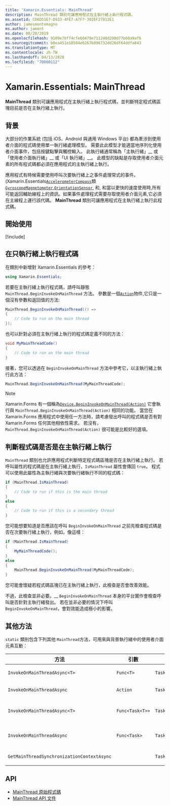 ```yaml
---
title: 'Xamarin.Essentials: MainThread'
description: MainThread 類別可讓應用程式在主執行緒上執行程式碼。
ms.assetid: CD6D51E7-D933-4FE7-A7F7-392EF27812E1
author: jamesmontemagno
ms.author: jamont
ms.date: 08/20/2019
ms.openlocfilehash: 9109e7bff4cfe60479e711240d290d77b60a9af6
ms.sourcegitcommit: b0ea451e18504e6267b896732dd26df64ddfa843
ms.translationtype: MT
ms.contentlocale: zh-TW
ms.lasthandoff: 04/13/2020
ms.locfileid: "70060112"
---
```

# <a name="xamarinessentials-mainthread"></a>Xamarin.Essentials: MainThread

**MainThread** 類別可讓應用程式在主執行緒上執行程式碼，並判斷特定程式碼區塊目前是否在主執行緒上執行。

## <a name="background"></a>背景

大部分的作業系統 (包括 iOS、Android 與通用 Windows 平台) 都為牽涉到使用者介面的程式碼使用單一執行緒處理模型。 需要此此模型才能適當地序列化使用者介面事件，包括按鍵點擊與觸控輸入。 此執行緒通常稱為「主執行緒」__ 或「使用者介面執行緒」__ 或「UI 執行緒」__。 此模型的缺點是存取使用者介面元素的所有程式碼都必須在應用程式的主執行緒上執行。 

應用程式有時候需要使用呼叫次要執行緒上之事件處理常式的事件。 (Xamarin.Essentials[`Accelerometer`](accelerometer.md)[`Compass`](compass.md)類[`Gyroscope`](gyroscope.md)[`Magnetometer`](magnetometer.md),[`OrientationSensor`](orientation-sensor.md), 和, 和當以更快的速度使用時,所有可能返回輔助線程上的資訊。如果事件處理程式需要存取使用者介面元素,它必須在主線程上運行該代碼。 **MainThread** 類別可讓應用程式在主執行緒上執行此程式碼。

## <a name="get-started"></a>開始使用

[!include[](~/essentials/includes/get-started.md)]

## <a name="running-code-on-the-main-thread"></a>在只執行緒上執行程式碼

在類別中新增對 Xamarin.Essentials 的參考：

```csharp
using Xamarin.Essentials;
```

若要在主執行緒上執行程式碼，請呼叫靜態 `MainThread.BeginInvokeOnMainThread` 方法。 參數是一個[`Action`](xref:System.Action)物件,它只是一個沒有參數和返回值的方法:

```csharp
MainThread.BeginInvokeOnMainThread(() =>
{
    // Code to run on the main thread
});
```

也可以針對必須在主執行緒上執行的程式碼定義不同的方法：

```csharp
void MyMainThreadCode()
{
    // Code to run on the main thread
}
```

接著，您可以透過在 `BeginInvokeOnMainThread` 方法中參考它，以主執行緒上執行此方法：

```csharp
MainThread.BeginInvokeOnMainThread(MyMainThreadCode);
```

> [!NOTE]
> Xamarin.Forms 有一個稱為[`Device.BeginInvokeOnMainThread(Action)`](https://docs.microsoft.com/dotnet/api/xamarin.forms.device.begininvokeonmainthread)
> 它會執行與 `MainThread.BeginInvokeOnMainThread(Action)` 相同的功能。 當您在 Xamarin.Forms 應用程式中使用任一方法時，請考慮發出呼叫的程式碼是否有對 Xamarin.Forms 任何其他相依性需求。 若沒有，`MainThread.BeginInvokeOnMainThread(Action)` 很可能是比較好的選項。

## <a name="determining-if-code-is-running-on-the-main-thread"></a>判斷程式碼是否是在主執行緒上執行

`MainThread` 類別也允許應用程式判斷特定程式碼區塊是否在主執行緒上執行。 若呼叫屬性的程式碼是在主執行緒上執行，`IsMainThread` 屬性會傳回 `true`。 程式可以使用此屬性為主執行緒與次要執行緒執行不同的程式碼：

```csharp
if (MainThread.IsMainThread)
{
    // Code to run if this is the main thread
}
else
{
    // Code to run if this is a secondary thread
}
```

您可能想要知道是否應該在呼叫 `BeginInvokeOnMainThread` 之前先檢查程式碼是否在次要執行緒上執行，例如，像這樣：

```csharp
if (MainThread.IsMainThread)
{
    MyMainThreadCode();
}
else
{
    MainThread.BeginInvokeOnMainThread(MyMainThreadCode);
}
```

您可能會懷疑若程式碼區塊已在主執行緒上執行，此檢查是否會改善效能。

不過，此檢查並非必要。__ `BeginInvokeOnMainThread` 本身的平台實作會檢查呼叫是否針對主執行緒發出。 若在並非必要的情況下呼叫 `BeginInvokeOnMainThread`，會對效能造成極小的影響。

## <a name="additional-methods"></a>其他方法

`static` 類別包含下列其他 `MainThread`方法，可用來與背景執行緒中的使用者介面元素互動：

| 方法 | 引數 | 傳回值 | 目的 |
|---|---|---|---|
| `InvokeOnMainThreadAsync<T>` | `Func<T>` | `Task<T>` | 在主要執行緒上叫用 `Func<T>`，並等候其完成。 |
| `InvokeOnMainThreadAsync` | `Action` | `Task` | 在主要執行緒上叫用 `Action`，並等候其完成。 |
| `InvokeOnMainThreadAsync<T>`| `Func<Task<T>>` | `Task<T>` | 在主要執行緒上叫用 `Func<Task<T>>`，並等候其完成。 |
| `InvokeOnMainThreadAsync` | `Func<Task>` | `Task` | 在主要執行緒上叫用 `Func<Task>`，並等候其完成。 |
| `GetMainThreadSynchronizationContextAsync` | | `Task<SynchronizationContext>` | 傳回主要執行緒的 `SynchronizationContext`。 |

## <a name="api"></a>API

- [MainThread 原始程式碼](https://github.com/xamarin/Essentials/tree/master/Xamarin.Essentials/MainThread)
- [MainThread API 文件](xref:Xamarin.Essentials.MainThread)
